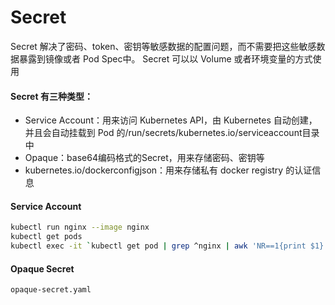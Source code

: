 # Secret

Secret 解决了密码、token、密钥等敏感数据的配置问题，而不需要把这些敏感数据暴露到镜像或者 Pod Spec中。
Secret 可以以 Volume 或者环境变量的方式使用

#### Secret 有三种类型：

+ Service Account：用来访问 Kubernetes API，由 Kubernetes 自动创建，并且会自动挂载到 Pod 的/run/secrets/kubernetes.io/serviceaccount目录中
+ Opaque：base64编码格式的Secret，用来存储密码、密钥等
+ kubernetes.io/dockerconfigjson：用来存储私有 docker registry 的认证信息

#### Service Account

```sh
kubectl run nginx --image nginx
kubectl get pods
kubectl exec -it `kubectl get pod | grep ^nginx | awk 'NR==1{print $1}'` -- ls -lF /run/secrets/kubernetes.io/serviceaccount
```

#### Opaque Secret

`opaque-secret.yaml`